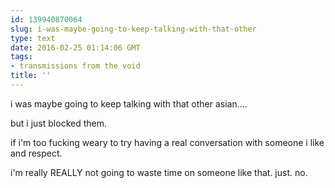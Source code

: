 ```yaml
---
id: 139940870064
slug: i-was-maybe-going-to-keep-talking-with-that-other
type: text
date: 2016-02-25 01:14:06 GMT
tags:
- transmissions from the void
title: ''
---
```


i was maybe going to keep talking with that other asian....

but i just blocked them. 

if i'm too fucking weary to try having a real conversation with someone i like and respect.

i'm really REALLY not going to waste time on someone like that. just. no.